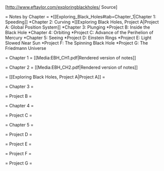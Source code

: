 [http://www.eftaylor.com/exploringblackholes/ Source]

= Notes by Chapter =
*[[Exploring_Black_Holes#tab=Chapter_1|Chapter 1: Speeding]]
*Chapter 2: Curving
*[[Exploring Black Holes, Project A|Project A: Global Position System]]
*Chapter 3: Plunging
*Project B: Inside the Black Hole
*Chapter 4: Orbiting
*Project C: Advance of the Perihelion of Mercury
*Chapter 5: Seeing
*Project D: Einstein Rings
*Project E: Light Slowed Near Sun
*Project F: The Spinning Black Hole
*Project G: The Friedmann Universe

= Chapter 1 =
[[Media:EBH_CH1.pdf|Rendered version of notes]]

= Chapter 2 =
[[Media:EBH_CH2.pdf|Rendered version of notes]]

= [[Exploring Black Holes, Project A|Project A]] =

= Chapter 3 =

= Project B =

= Chapter 4 =

= Project C =

= Chapter 5 =

= Project D =

= Project E =

= Project F =

= Project G =

<headertabs />
